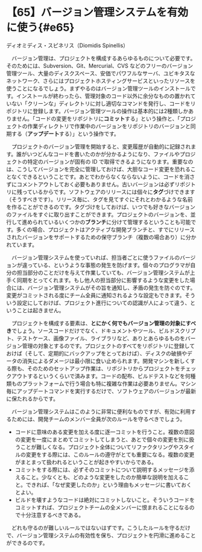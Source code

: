 # 【65】バージョン管理システムを有効に使う{#e65}

<div class="author">ディオミディス・スピネリス（Diomidis Spinellis）</div>

　バージョン管理は、プロジェクトを構成するあらゆるものについて必要です。そのためには、Subversion、Git、Mercurial、CVS などのフリーのバージョン管理ツール、大量のディスクスペース、安価でパワフルなサーバ、ユビキタスなネットワーク、さらにはプロジェクトホスティングサービスといったリソースを使うことになるでしょう。まずやるのはバージョン管理ツールのインストールです。インストールが終わったら、管理対象のコード以外に余分なものの置かれていない「クリーンな」ディレクトリに対し適切なコマンドを発行し、コードをリポジトリに登録します。バージョン管理ツールの操作は基本的には2種類しかありません。「コードの変更をリポジトリに**コミット**する」という操作と、「プロジェクトの作業ディレクトリで作業中のバージョンをリポジトリのバージョンと同期する（**アップデー卜**する）」という操作です。

　プロジェクトのバージョン管理を開始すると、変更履歴が自動的に記録されます。誰がいつどんなコードを書いたのかが分かるようになり、ファイルやプロジェクトの特定のバージョンが固有の ID で取得できるようになります。重要なのは、こうしてバージョンを完全に管理しておけば、大胆なコード変更を恐れることなくできるということです。あとでわからなくならないように、コードを消さずにコメントアウトしておく必要もありません。古いバージョンは必ずリポジトリに残っているからです。ソフトウェアのリリースには個々に**タグ**づけできます（そうすべきです）。リリース毎に、タグを見てすぐにそれとわかるような名前を作ることができるのです。タグづけをしておけば、いつでも好きなバージョンのファイルをすぐに取り出すことができます。プロジェクトのバージョンを、並行して進められているいくつかの**ブランチ**に分けて管理するということも可能です。多くの場合、プロジェクトはアクティブな開発ブランチと、すでにリリースされたバージョンをサポートするための保守ブランチ（複数の場合あり）に分かれています。

　バージョン管理システムを使っていれば、担当者ごとに使うファイルのバージョンが違っている、というような事態の発生を防げます。個々のプログラマが自分の担当部分のことだけを与えて作業していても、バージョン管理システムが上手く同期をとってくれます。もし他人の担当部分に影響するような変更をした場合には、バージョン管理システムがその旨を通知し、矛盾の発生を防ぐのです。変更がコミットされる度にチーム全員に通知されるような設定もできます。そういう設定にしておけば、プロジェクト進行についての認識が人によって違う、ということは起きません。

　プロジェクトを構成する要素は、**とにかく何でもバージョン管理の対象にすべき**でしょう。ソースコードだけでなく、ドキュメントやツール、ビルドスクリプト、テストケース、画像ファイル、ライブラリなど、ありとあらゆるものをバージョン管理の対象とするのです。プロジェクトのすべてをリポジトリに登録しておけば（そして、定期的にバックアップをとっておけば）、ディスクの破損やデータの消失によるダメージは最小限に食い止められます。開発マシンを新しくする際も、そのためのセットアップ作業は、リポジトリからプロジェクトをチェックアウトするというくらいで済みます。コードの配布、ビルドテストなどを何種類ものプラットフォームで行う場合も特に複雑な作業は必要ありません。マシン毎にアップデートコマンドを実行するだけで、ソフトウェアのバージョンが最新に保たれるからです。

　バージョン管理システムはこのように非常に便利なものですが、有効に利用するためには、開発チームのメンバー全員が次のルールを守るべきでしょう。

* コードに意味のある変更を加える度に逐一コミットを行うこと。複数の意図の変更を一度にまとめてコミットしてしまうと、あとで個々の変更を別に扱うことが難しくなる。プロジェクト全体についてリファクタリングやスタイルの変更をする際には、このルールの遵守がとても重要になる。複数の変更がまとまって扱われるということが起きやすいからである。
* コミットをする際には、必ずそのコミットについて説明するメッセージを添えること。少なくとも、どのような変更をしたのか簡単な説明を加えること。できれば、「なぜ変更したのか」という理由もメッセージに書いておくとよい。
* ビルドを壊すようなコードは絶対にコミットしないこと。そういうコードをコミットすれば、プロジェクトチームの全メンバーに恨まれることになるので十分注意するべきである。

　どれも守るのが難しいルールではないはずです。こうしたルールを守るだけで、バージョン管理システムの有効性を保ち、プロジェクトを円滑に進めることができるのです。
